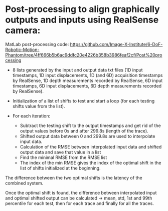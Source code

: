 # Post-processing to align graphically outputs and inputs using RealSense camera: 

MatLab post-processing code: https://github.com/Image-X-Institute/6-DoF-Robotic-Motion-Phantom/tree/4ff666b5b6ac9ddfc20e4226b358b3986feaf2cf/Post%20processing

- 8 lists generated by the input and output data txt files (1D input timestamps, 1D input displacements, 1D (and 6D) acquisition timestamps by RealSense, 1D depth measurements recorded by RealSense, 6D input timestamps, 6D input displacements, 6D depth measurements recorded by RealSense).  

- Initialization of a list of shifts to test and start a loop (for each testing shifts value from the list).  

- For each iteration: 

  - Subtract the testing shift to the output timestamps and get rid of the output values before 0s and after 299.8s (length of the trace). 
  - Shifted output data between 0 and 299.8s are used to interpolate input data. 
  - Calculation of the RMSE between interpolated input data and shifted output data and save that value in a list 
  - Find the minimal RMSE from the RMSE list 
  - The index of the min RMSE gives the index of the optimal shift in the list of shifts initialized at the beginning.  

The difference between the two optimal shifts is the latency of the combined system. 

Once the optimal shift is found, the difference between interpolated input and optimal shifted output can be calculated -> mean, std, 1st and 99th percentile for each test, then for each trace and finally for all the traces.  

